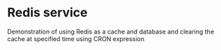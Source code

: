 # Redis service 

Demonstration of using Redis as a cache and database and clearing the cache at specified time using CRON expression

